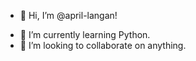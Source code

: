 - 👋 Hi, I’m @april-langan!
<!-- - 👀 I’m interested in coding as a means of bending compute to my will. --> 
- 🌱 I’m currently learning Python.
- 💞️ I’m looking to collaborate on anything. 
<!-- - 📫 You can reach me at april.langan@outlook.com  -->

<!---
april-langan/april-langan is a ✨ special ✨ repository because its `README.md` (this file) appears on your GitHub profile.
You can click the Preview link to take a look at your changes.
--->
